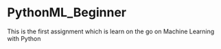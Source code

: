 # PythonML_Beginner
This is the first assignment which is learn on the go on Machine Learning with Python
